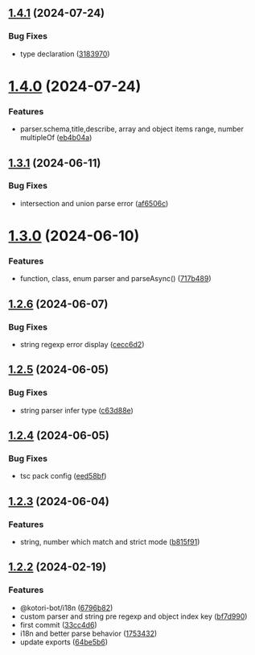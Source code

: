 ## [1.4.1](https://github.com/biyuehu/tsukiko/compare/v1.4.0...v1.4.1) (2024-07-24)


### Bug Fixes

* type declaration ([3183970](https://github.com/biyuehu/tsukiko/commit/3183970c88aaea8e515b7bd2d8919b848deaa6e6))



# [1.4.0](https://github.com/biyuehu/tsukiko/compare/v1.3.1...v1.4.0) (2024-07-24)


### Features

* parser.schema,title,describe, array and object items range, number multipleOf ([eb4b04a](https://github.com/biyuehu/tsukiko/commit/eb4b04a16e9c40909bed9d6503bd49914851f300))



## [1.3.1](https://github.com/biyuehu/tsukiko/compare/v1.3.0...v1.3.1) (2024-06-11)


### Bug Fixes

* intersection and union parse error ([af6506c](https://github.com/biyuehu/tsukiko/commit/af6506c93f4ba4ea0827b86ff361c66c5be1926c))



# [1.3.0](https://github.com/biyuehu/tsukiko/compare/v1.2.6...v1.3.0) (2024-06-10)


### Features

* function, class, enum parser and parseAsync() ([717b489](https://github.com/biyuehu/tsukiko/commit/717b489dec13c004aa49a4e2347f6a53ff7eb241))



## [1.2.6](https://github.com/biyuehu/tsukiko/compare/v1.2.5...v1.2.6) (2024-06-07)


### Bug Fixes

* string regexp error display ([cecc6d2](https://github.com/biyuehu/tsukiko/commit/cecc6d2af8633fbf34a9883a92204cba61568a2f))



## [1.2.5](https://github.com/biyuehu/tsukiko/compare/v1.2.4...v1.2.5) (2024-06-05)


### Bug Fixes

* string parser infer type ([c63d88e](https://github.com/biyuehu/tsukiko/commit/c63d88e12ab588ac086d91c9ba8d2927f6cbecd1))



## [1.2.4](https://github.com/biyuehu/tsukiko/compare/v1.2.3...v1.2.4) (2024-06-05)


### Bug Fixes

* tsc pack config ([eed58bf](https://github.com/biyuehu/tsukiko/commit/eed58bfc9a8b230d1012350f4cfe2ab47cba0f33))



## [1.2.3](https://github.com/biyuehu/tsukiko/compare/v1.2.2...v1.2.3) (2024-06-04)


### Features

* string, number which match and strict mode ([b815f91](https://github.com/biyuehu/tsukiko/commit/b815f91e38761780b40f949af3cb5d185dd99a02))



## [1.2.2](https://github.com/biyuehu/tsukiko/compare/v1.1.2...v1.2.2) (2024-02-19)


### Features

* @kotori-bot/i18n ([6796b82](https://github.com/biyuehu/tsukiko/commit/6796b826a911172e9ac23a5384c5d49ca754c52f))
* custom parser and string pre regexp and object index key ([bf7d990](https://github.com/biyuehu/tsukiko/commit/bf7d9901094857a69b2f3f84c23839bb7be4c3f2))
* first commit ([33cc4d6](https://github.com/biyuehu/tsukiko/commit/33cc4d666193c462c1eb5d85e4bb63c93dbe899d))
* i18n and better parse behavior ([1753432](https://github.com/biyuehu/tsukiko/commit/1753432df69700f6da8b6df910f28f884a59177f))
* update exports ([64be5b6](https://github.com/biyuehu/tsukiko/commit/64be5b65f9c48683ea924377d22168e82de1d777))



